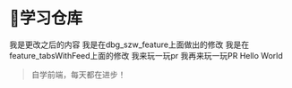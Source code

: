 # :herb:学习仓库
我是更改之后的内容
我是在dbg_szw_feature上面做出的修改
我是在feature_tabsWithFeed上面的修改
我来玩一玩pr
我再来玩一玩PR
Hello World
> 自学前端，每天都在进步！

